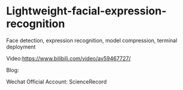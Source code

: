 # Lightweight-facial-expression-recognition
Face detection, expression recognition, model compression, terminal deployment

Video:https://www.bilibili.com/video/av59467727/

Blog:

Wechat Official Account: ScienceRecord
